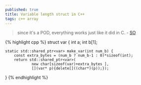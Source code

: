 ```yaml
---
published: true
title: Variable length struct in C++
tags: c++ array
---
```

> since it's a POD, everything works just like it did in C. - [SO](https://stackoverflow.com/a/19970507/51386)

{% highlight cpp %}
struct var
{
    int a;
    int b[1];

    static std::shared_ptr<var> make_var(int num_b) {
        const extra_bytes = (num_b ? num_b-1 : 0)*sizeof(int);
        return std::shared_ptr<var>(
                new char[sizeof(var)+extra_bytes ],
                [](var* p){delete[]((char*)(p));});
}
{% endhighlight %}
